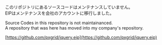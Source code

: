 このリポジトリにあるソースコードはメンテナンスしていません。  
EIPはメンテナンスを会社のアカウントに移行しました。

Source Codes in this repository is not maintainanced.  
A repository that was here has moved into my company's repository.

[https://github.com/pxgrid/jquery.eip](https://github.com/pxgrid/jquery.eip)
